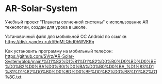 # AR-Solar-System
Учебный проект "Планеты солнечной системы" с использование AR технологии, создан для урока в школе.

Установочный файл для мобильной ОС Android по ссылке:
https://disk.yandex.ru/d/9qMLQhd0hWVKKg

Как установить программу на мобильный телефон:
https://github.com/SVrz/AR-Solar-System/blob/main/%D1%83%D1%81%D1%82%D0%B0%D0%BD%D0%BE%D0%B2%D0%BA%D0%B0/%D0%BA%D0%B0%D0%BA_%D1%83%D1%81%D1%82%D0%B0%D0%BD%D0%BE%D0%B2%D0%B8%D1%82%D1%8C.txt
